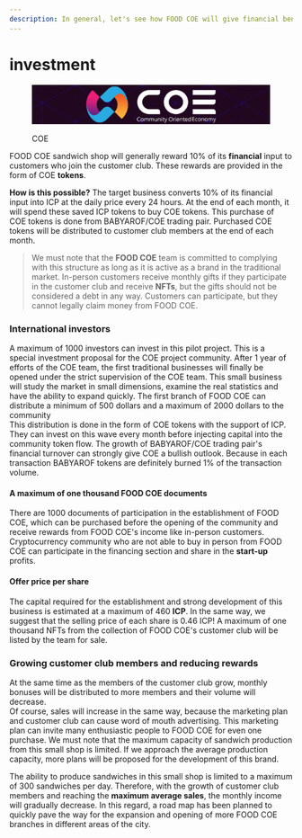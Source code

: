 ```yaml
---
description: In general, let's see how FOOD COE will give financial benefits to investors!
---
```


# investment



<figure><img src="../.gitbook/assets/1200.jpg" alt=""><figcaption><p>COE</p></figcaption></figure>

FOOD COE sandwich shop will generally reward 10% of its **financial** input to customers who join the customer club. These rewards are provided in the form of COE **tokens**.

**How is this possible?** The target business converts 10% of its financial input into ICP at the daily price every 24 hours. At the end of each month, it will spend these saved ICP tokens to buy COE tokens. This purchase of COE tokens is done from BABYAROF/COE trading pair. Purchased COE tokens will be distributed to customer club members at the end of each month.

> We must note that the **FOOD COE** team is committed to complying with this structure as long as it is active as a brand in the traditional market. In-person customers receive monthly gifts if they participate in the customer club and receive **NFTs**, but the gifts should not be considered a debt in any way. Customers can participate, but they cannot legally claim money from FOOD COE.

### International investors

A maximum of 1000 investors can invest in this pilot project. This is a special investment proposal for the COE project community. After 1 year of efforts of the COE team, the first traditional businesses will finally be opened under the strict supervision of the COE team. This small business will study the market in small dimensions, examine the real statistics and have the ability to expand quickly. The first branch of FOOD COE can distribute a minimum of 500 dollars and a maximum of 2000 dollars to the community\
This distribution is done in the form of COE tokens with the support of ICP. They can invest on this wave every month before injecting capital into the community token flow. The growth of BABYAROF/COE trading pair's financial turnover can strongly give COE a bullish outlook. Because in each transaction BABYAROF tokens are definitely burned 1% of the transaction volume.

#### A maximum of one thousand FOOD COE documents

There are 1000 documents of participation in the establishment of FOOD COE, which can be purchased before the opening of the community and receive rewards from FOOD COE's income like in-person customers.\
Cryptocurrency community who are not able to buy in person from FOOD COE can participate in the financing section and share in the **start-up** profits.

#### Offer price per share

The capital required for the establishment and strong development of this business is estimated at a maximum of 460 **ICP**. In the same way, we suggest that the selling price of each share is 0.46 ICP! A maximum of one thousand NFTs from the collection of FOOD COE's customer club will be listed by the team for sale.

### Growing customer club members and reducing rewards

At the same time as the members of the customer club grow, monthly bonuses will be distributed to more members and their volume will decrease.\
Of course, sales will increase in the same way, because the marketing plan and customer club can cause word of mouth advertising. This marketing plan can invite many enthusiastic people to FOOD COE for even one purchase. We must note that the maximum capacity of sandwich production from this small shop is limited. If we approach the average production capacity, more plans will be proposed for the development of this brand.

The ability to produce sandwiches in this small shop is limited to a maximum of 300 sandwiches per day. Therefore, with the growth of customer club members and reaching the **maximum average sales**, the monthly income will gradually decrease. In this regard, a road map has been planned to quickly pave the way for the expansion and opening of more FOOD COE branches in different areas of the city.



